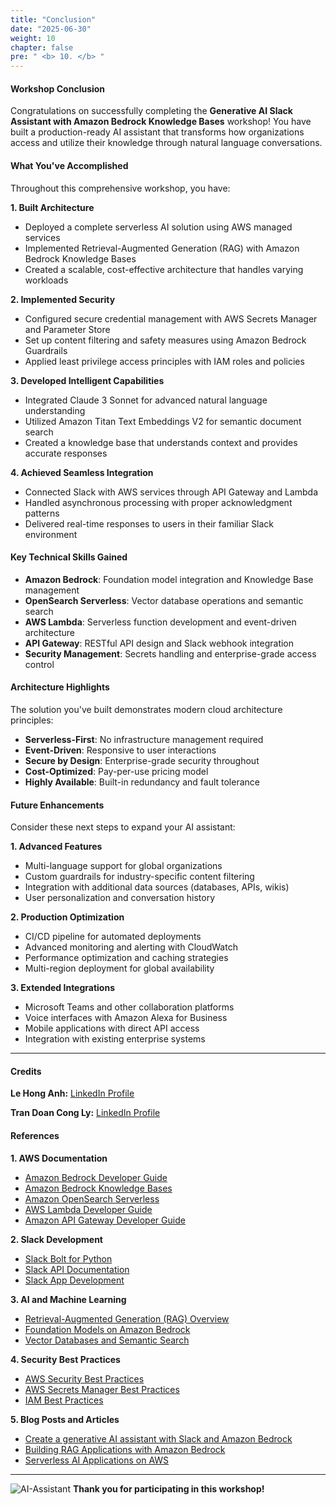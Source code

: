 ```yaml
---
title: "Conclusion"
date: "2025-06-30"
weight: 10
chapter: false
pre: " <b> 10. </b> "
---
```


#### Workshop Conclusion

Congratulations on successfully completing the **Generative AI Slack Assistant with Amazon Bedrock Knowledge Bases** workshop! You have built a production-ready AI assistant that transforms how organizations access and utilize their knowledge through natural language conversations.

#### What You've Accomplished

Throughout this comprehensive workshop, you have:

**1. Built Architecture**

- Deployed a complete serverless AI solution using AWS managed services
- Implemented Retrieval-Augmented Generation (RAG) with Amazon Bedrock Knowledge Bases
- Created a scalable, cost-effective architecture that handles varying workloads

**2. Implemented Security**

- Configured secure credential management with AWS Secrets Manager and Parameter Store
- Set up content filtering and safety measures using Amazon Bedrock Guardrails
- Applied least privilege access principles with IAM roles and policies

**3. Developed Intelligent Capabilities**

- Integrated Claude 3 Sonnet for advanced natural language understanding
- Utilized Amazon Titan Text Embeddings V2 for semantic document search
- Created a knowledge base that understands context and provides accurate responses

**4. Achieved Seamless Integration**

- Connected Slack with AWS services through API Gateway and Lambda
- Handled asynchronous processing with proper acknowledgment patterns
- Delivered real-time responses to users in their familiar Slack environment

#### Key Technical Skills Gained

- **Amazon Bedrock**: Foundation model integration and Knowledge Base management
- **OpenSearch Serverless**: Vector database operations and semantic search
- **AWS Lambda**: Serverless function development and event-driven architecture
- **API Gateway**: RESTful API design and Slack webhook integration
- **Security Management**: Secrets handling and enterprise-grade access control

#### Architecture Highlights

The solution you've built demonstrates modern cloud architecture principles:

- **Serverless-First**: No infrastructure management required
- **Event-Driven**: Responsive to user interactions
- **Secure by Design**: Enterprise-grade security throughout
- **Cost-Optimized**: Pay-per-use pricing model
- **Highly Available**: Built-in redundancy and fault tolerance

#### Future Enhancements

Consider these next steps to expand your AI assistant:

**1. Advanced Features**

- Multi-language support for global organizations
- Custom guardrails for industry-specific content filtering
- Integration with additional data sources (databases, APIs, wikis)
- User personalization and conversation history

**2. Production Optimization**

- CI/CD pipeline for automated deployments
- Advanced monitoring and alerting with CloudWatch
- Performance optimization and caching strategies
- Multi-region deployment for global availability

**3. Extended Integrations**

- Microsoft Teams and other collaboration platforms
- Voice interfaces with Amazon Alexa for Business
- Mobile applications with direct API access
- Integration with existing enterprise systems
---

#### Credits

**Le Hong Anh:** [LinkedIn Profile](https://www.linkedin.com/in/hong-anh-le-29208a304/)

**Tran Doan Cong Ly:** [LinkedIn Profile](https://www.linkedin.com/in/trandoancongly/)

#### References

**1. AWS Documentation**

- [Amazon Bedrock Developer Guide](https://docs.aws.amazon.com/bedrock/latest/userguide/)
- [Amazon Bedrock Knowledge Bases](https://docs.aws.amazon.com/bedrock/latest/userguide/knowledge-base.html)
- [Amazon OpenSearch Serverless](https://docs.aws.amazon.com/opensearch-service/latest/developerguide/serverless.html)
- [AWS Lambda Developer Guide](https://docs.aws.amazon.com/lambda/latest/dg/)
- [Amazon API Gateway Developer Guide](https://docs.aws.amazon.com/apigateway/latest/developerguide/)

**2. Slack Development**

- [Slack Bolt for Python](https://docs.slack.dev/tools/bolt-python/)
- [Slack API Documentation](https://api.slack.com/)
- [Slack App Development](https://api.slack.com/start/overview)

**3. AI and Machine Learning**

- [Retrieval-Augmented Generation (RAG) Overview](https://aws.amazon.com/what-is/retrieval-augmented-generation/)
- [Foundation Models on Amazon Bedrock](https://aws.amazon.com/bedrock/)
- [Vector Databases and Semantic Search](https://aws.amazon.com/what-is/vector-databases/)

**4. Security Best Practices**

- [AWS Security Best Practices](https://aws.amazon.com/architecture/security-identity-compliance/)
- [AWS Secrets Manager Best Practices](https://docs.aws.amazon.com/secretsmanager/latest/userguide/best-practices.html)
- [IAM Best Practices](https://docs.aws.amazon.com/IAM/latest/UserGuide/best-practices.html)

**5. Blog Posts and Articles**

- [Create a generative AI assistant with Slack and Amazon Bedrock](https://aws.amazon.com/blogs/machine-learning/create-a-generative-ai-assistant-with-slack-and-amazon-bedrock/)
- [Building RAG Applications with Amazon Bedrock](https://aws.amazon.com/blogs/machine-learning/build-an-end-to-end-rag-solution-using-knowledge-bases-for-amazon-bedrock-and-aws-cloudformation/)
- [Serverless AI Applications on AWS](https://aws.amazon.com/getting-started/hands-on/build-serverless-web-app-lambda-amplify-bedrock-cognito-gen-ai/)

---

![AI-Assistant](/images/10-conclusion/image-conclusion.png?width=90pc)
**Thank you for participating in this workshop!**


